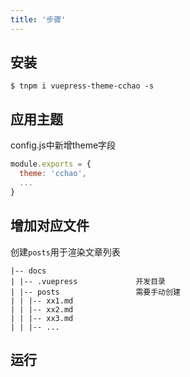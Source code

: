 ```yaml
---
title: '步骤'
---
```


## 安装
```
$ tnpm i vuepress-theme-cchao -s
```

## 应用主题
config.js中新增theme字段

```javascript
module.exports = {
  theme: 'cchao',
  ...
}
```

## 增加对应文件

创建`posts`用于渲染文章列表
```
|-- docs
| |-- .vuepress             开发目录
| |-- posts                 需要手动创建
| | |-- xx1.md
| | |-- xx2.md
| | |-- xx3.md
| | |-- ...
```

## 运行